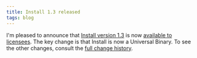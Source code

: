 ```yaml
---
title: Install 1.3 released
tags: blog
---
```


I'm pleased to announce that [Install version 1.3](http://www.wincent.com/a/products/install/) is now [available to licensees](http://www.wincent.com/a/products/install/download/). The key change is that Install is now a Universal Binary. To see the other changes, consult the [full change history](http://www.wincent.com/a/products/install/history/).
